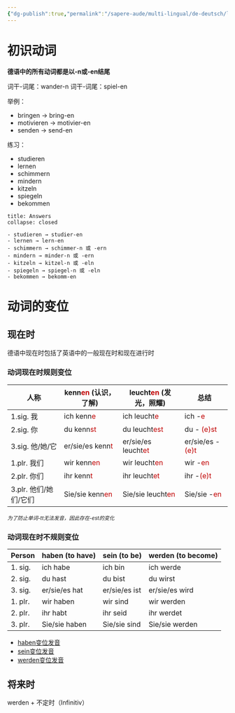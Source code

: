 ```yaml
---
{"dg-publish":true,"permalink":"/sapere-aude/multi-lingual/de-deutsch/lektion-3/","dgPassFrontmatter":true}
---
```


# 初识动词
**德语中的所有动词都是以-n或-en结尾**

词干-词尾：wander-n
词干-词尾：spiel-en

举例：
- bringen → bring-en
- motivieren → motivier-en
- senden → send-en

练习：
- studieren
- lernen
- schimmern
- mindern
- kitzeln
- spiegeln
- bekommen

```ad-done
title: Answers
collapse: closed

- studieren → studier-en 
- lernen → lern-en
- schimmern → schimmer-n 或 -ern
- mindern → minder-n 或 -ern
- kitzeln → kitzel-n 或 -eln
- spiegeln → spiegel-n 或 -eln
- bekommen → bekomm-en

```

# 动词的变位
## 现在时

德语中现在时包括了英语中的一般现在时和现在进行时
### 动词现在时规则变位

| 人称              | kenn<font color="#c00000">en</font> (认识，了解)  | leucht<font color="#c00000">en</font> (发光，照耀)                                | 总结                                           |
| --------------- | -------------------------------------------- | ----------------------------------------------- | -------------------------------------------- |
| 1.sig. 我        | ich kenn<font color="#c00000">e</font>       | ich leucht<font color="#c00000">e</font>        | ich -<font color="#c00000">e</font>          |
| 2.sig. 你        | du kenn<font color="#c00000">st</font>       | du leucht<font color="#c00000">est</font>       | du - <font color="#c00000">(e)st</font>      |
| 3.sig. 他/她/它    | er/sie/es kenn<font color="#c00000">t</font> | er/sie/es leucht<font color="#c00000">et</font> | er/sie/es -<font color="#c00000">(e)t</font> |
| 1.plr. 我们       | wir kenn<font color="#c00000">en</font>      | wir leucht<font color="#c00000">en</font>       | wir -<font color="#c00000">en</font>         |
| 2.plr. 你们       | ihr kenn<font color="#c00000">t</font>       | ihr leucht<font color="#c00000">et</font>       | ihr -<font color="#c00000">(e)t</font>       |
| 3.plr. 他们/她们/它们 | Sie/sie kenn<font color="#c00000">en</font>  | Sie/sie leucht<font color="#c00000">en</font>   | Sie/sie -<font color="#c00000">en</font>     |

*<small>为了防止单词-tt无法发音，因此存在-est的变化</small>*

### 动词现在时不规则变位

| Person  | haben (to have) | sein (to be)  | werden (to become) |
| ------- | --------------- | ------------- | ------------------ |
| 1. sig. | ich habe        | ich bin       | ich werde          |
| 2. sig. | du hast         | du bist       | du wirst           |
| 3. sig. | er/sie/es hat   | er/sie/es ist | er/sie/es wird     |
| 1. plr. | wir haben       | wir sind      | wir werden         |
| 2. plr. | ihr habt        | ihr seid      | ihr werdet         |
| 3. plr. | Sie/sie haben   | Sie/sie sind  | Sie/sie werden     |
- [haben变位发音](https://www.godic.net/dicts/cg/haben?forcecg=true)
- [sein变位发音](https://www.godic.net/dicts/de/sein)
- [werden变位发音](https://www.godic.net/dicts/de/werden)

## 将来时
werden + 不定时（Infinitiv）